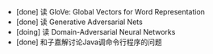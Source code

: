 * [done] 读 GloVe: Global Vectors for Word Representation
* [done] 读 Generative Adversarial Nets
* [doing] 读 Domain-Adversarial Neural Networks
* [done] 和子嘉解讨论Java调命令行程序的问题
